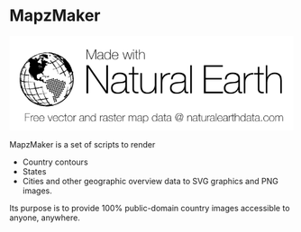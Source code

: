 # MapzMaker
[![Made with Natural Earth data](https://github.com/ulikoehler/MapzMaker/blob/master/doc/NEV-Logo-Black.png)](http://www.naturalearthdata.com/)

MapzMaker is a set of scripts to render
  - Country contours
  - States
  - Cities
and other geographic overview data to SVG graphics and PNG images.

Its purpose is to provide 100% public-domain country images accessible to anyone, anywhere.

